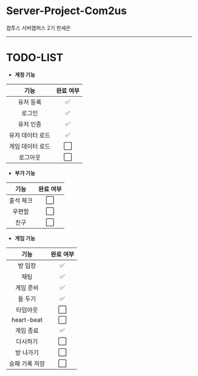 # Server-Project-Com2us
컴투스 서버캠퍼스 2기 한세은

***

# TODO-LIST

- **계정 기능**

|     **기능**     | **완료 여부** |
|:----------------:|:-------------:|
|     유저 등록    |       ✅       |
|      로그인      |       ✅       |
|     유저 인증    |       ✅       |
| 유저 데이터 로드 |       ✅       |
| 게임 데이터 로드 |       ⬜       |
|     로그아웃     |       ⬜       |


- **부가 기능**

|  **기능** | **완료 여부** |
|:---------:|:-------------:|
| 출석 체크 |       ⬜       |
|   우편함  |       ⬜       |
|    친구   |       ⬜       |


- **게임 기능**

|    **기능**    | **완료 여부** |
|:--------------:|:-------------:|
|     방 입장    |       ✅       |
|      채팅     |       ✅       |
|    게임 준비   |       ✅       |
|     돌 두기    |       ✅       |
|     타임아웃    |       ⬜       |
| heart-beat  |       ⬜       |
|    게임 종료   |       ✅       |
|    다시하기    |       ⬜       |
|    방 나가기   |       ⬜       |
| 승패 기록 저장 |       ⬜       |
